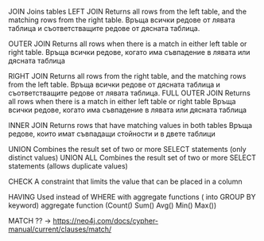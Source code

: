 JOIN		Joins tables
LEFT JOIN	Returns all rows from the left table, and the matching rows from the right table.
                Връща всички редове от лявата таблица и съответстващите редове от дясната таблицa.

OUTER JOIN	Returns all rows when there is a match in either left table or right table.
		Връща всички редове, когато има съвпадение в лявата или дясната таблица

RIGHT JOIN	Returns all rows from the right table, and the matching rows from the left table.
		Връща всички редове от дясната таблица и съответстващите редове от лявата таблица.
FULL OUTER JOIN	Returns all rows when there is a match in either left table or right table
		Връща всички редове, когато има съвпадение в лявата или дясната таблица

INNER JOIN	Returns rows that have matching values in both tables
		Връща редове, които имат съвпадащи стойности и в двете таблици

UNION		Combines the result set of two or more SELECT statements (only distinct values)
UNION ALL	Combines the result set of two or more SELECT statements (allows duplicate values)

CHECK		A constraint that limits the value that can be placed in a column

HAVING		Used instead of WHERE with aggregate functions ( into GROUP BY keyword)
aggregate function (Count() Sum() Avg() Min() Max())

MATCH  		??
-> https://neo4j.com/docs/cypher-manual/current/clauses/match/
